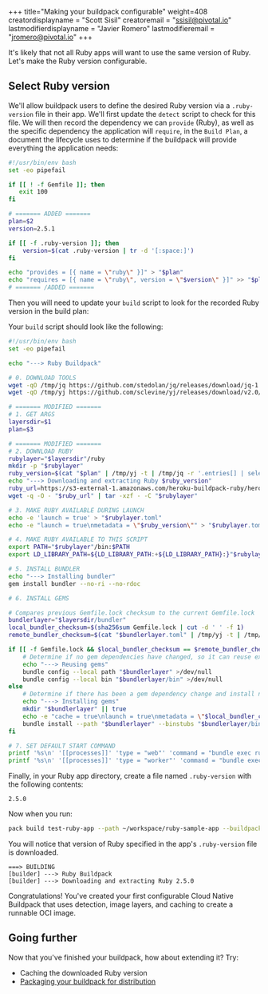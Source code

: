 +++
title="Making your buildpack configurable"
weight=408
creatordisplayname = "Scott Sisil"
creatoremail = "ssisil@pivotal.io"
lastmodifierdisplayname = "Javier Romero"
lastmodifieremail = "jromero@pivotal.io"
+++

It's likely that not all Ruby apps will want to use the same version of Ruby. Let's make the Ruby version configurable.

## Select Ruby version

We'll allow buildpack users to define the desired Ruby version via a `.ruby-version` file in their app. We'll first update the `detect` script to check for this file. We will then record the dependency we can `provide` (Ruby), as well as the specific dependency the application will `require`, in the `Build Plan`, a document the lifecycle uses to determine if the buildpack will provide everything the application needs:

```bash
#!/usr/bin/env bash
set -eo pipefail

if [[ ! -f Gemfile ]]; then
   exit 100
fi

# ======= ADDED =======
plan=$2
version=2.5.1

if [[ -f .ruby-version ]]; then
    version=$(cat .ruby-version | tr -d '[:space:]')
fi

echo "provides = [{ name = \"ruby\" }]" > "$plan"
echo "requires = [{ name = \"ruby\", version = \"$version\" }]" >> "$plan"
# ======= /ADDED =======
```

Then you will need to update your `build` script to look for the recorded Ruby version in the build plan:

Your `build` script should look like the following:

```bash
#!/usr/bin/env bash
set -eo pipefail

echo "---> Ruby Buildpack"

# 0. DOWNLOAD TOOLS
wget -qO /tmp/jq https://github.com/stedolan/jq/releases/download/jq-1.5/jq-linux64 && chmod +x /tmp/jq
wget -qO /tmp/yj https://github.com/sclevine/yj/releases/download/v2.0/yj-linux && chmod +x /tmp/yj

# ======= MODIFIED =======
# 1. GET ARGS
layersdir=$1
plan=$3

# ======= MODIFIED =======
# 2. DOWNLOAD RUBY
rubylayer="$layersdir"/ruby
mkdir -p "$rubylayer"
ruby_version=$(cat "$plan" | /tmp/yj -t | /tmp/jq -r '.entries[] | select(.name == "ruby") | .version')
echo "---> Downloading and extracting Ruby $ruby_version"
ruby_url=https://s3-external-1.amazonaws.com/heroku-buildpack-ruby/heroku-18/ruby-$ruby_version.tgz
wget -q -O - "$ruby_url" | tar -xzf - -C "$rubylayer"

# 3. MAKE RUBY AVAILABLE DURING LAUNCH
echo -e 'launch = true' > "$rubylayer.toml"
echo -e "launch = true\nmetadata = \"$ruby_version\"" > "$rubylayer.toml"

# 4. MAKE RUBY AVAILABLE TO THIS SCRIPT
export PATH="$rubylayer"/bin:$PATH
export LD_LIBRARY_PATH=${LD_LIBRARY_PATH:+${LD_LIBRARY_PATH}:}"$rubylayer/lib"

# 5. INSTALL BUNDLER
echo "---> Installing bundler"
gem install bundler --no-ri --no-rdoc

# 6. INSTALL GEMS

# Compares previous Gemfile.lock checksum to the current Gemfile.lock
bundlerlayer="$layersdir/bundler"
local_bundler_checksum=$(sha256sum Gemfile.lock | cut -d ' ' -f 1)
remote_bundler_checksum=$(cat "$bundlerlayer.toml" | /tmp/yj -t | /tmp/jq -r .metadata 2>/dev/null || echo 'not found')

if [[ -f Gemfile.lock && $local_bundler_checksum == $remote_bundler_checksum ]] ; then
    # Determine if no gem dependencies have changed, so it can reuse existing gems without running bundle install
    echo "---> Reusing gems"
    bundle config --local path "$bundlerlayer" >/dev/null
    bundle config --local bin "$bundlerlayer/bin" >/dev/null
else
    # Determine if there has been a gem dependency change and install new gems to the bundler layer; re-using existing and un-changed gems
    echo "---> Installing gems"
    mkdir "$bundlerlayer" || true
    echo -e "cache = true\nlaunch = true\nmetadata = \"$local_bundler_checksum\"" > "$bundlerlayer.toml"
    bundle install --path "$bundlerlayer" --binstubs "$bundlerlayer/bin"
fi

# 7. SET DEFAULT START COMMAND
printf '%s\n' '[[processes]]' 'type = "web"' 'command = "bundle exec ruby app.rb"' > "$layersdir/launch.toml"
printf '%s\n' '[[processes]]' 'type = "worker"' 'command = "bundle exec ruby worker.rb"' >> "$layersdir/launch.toml"
```

Finally, in your Ruby app directory, create a file named `.ruby-version` with the following contents:

```
2.5.0
```

Now when you run:

```bash
pack build test-ruby-app --path ~/workspace/ruby-sample-app --buildpack ~/workspace/ruby-cnb
```

You will notice that version of Ruby specified in the app's `.ruby-version` file is downloaded.

```text
===> BUILDING
[builder] ---> Ruby Buildpack
[builder] ---> Downloading and extracting Ruby 2.5.0
```

Congratulations! You've created your first configurable Cloud Native Buildpack that uses detection, image layers, and caching to create a runnable OCI image.

## Going further

Now that you've finished your buildpack, how about extending it? Try:

- Caching the downloaded Ruby version
- [Packaging your buildpack for distribution][package-a-buildpack]

[package-a-buildpack]: /docs/buildpack-author-guide/package-a-buildpack/

